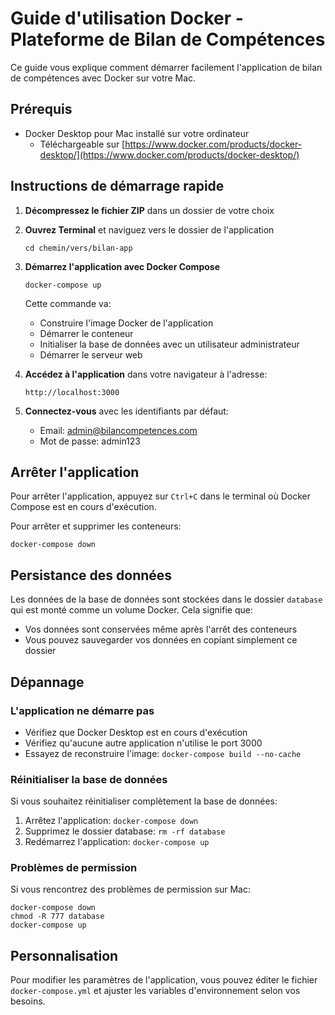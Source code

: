 # Guide d'utilisation Docker - Plateforme de Bilan de Compétences

Ce guide vous explique comment démarrer facilement l'application de bilan de compétences avec Docker sur votre Mac.

## Prérequis

- Docker Desktop pour Mac installé sur votre ordinateur
  - Téléchargeable sur [https://www.docker.com/products/docker-desktop/](https://www.docker.com/products/docker-desktop/)

## Instructions de démarrage rapide

1. **Décompressez le fichier ZIP** dans un dossier de votre choix

2. **Ouvrez Terminal** et naviguez vers le dossier de l'application

   ```
   cd chemin/vers/bilan-app
   ```

3. **Démarrez l'application avec Docker Compose**

   ```
   docker-compose up
   ```

   Cette commande va:

   - Construire l'image Docker de l'application
   - Démarrer le conteneur
   - Initialiser la base de données avec un utilisateur administrateur
   - Démarrer le serveur web

4. **Accédez à l'application** dans votre navigateur à l'adresse:

   ```
   http://localhost:3000
   ```

5. **Connectez-vous** avec les identifiants par défaut:
   - Email: admin@bilancompetences.com
   - Mot de passe: admin123

## Arrêter l'application

Pour arrêter l'application, appuyez sur `Ctrl+C` dans le terminal où Docker Compose est en cours d'exécution.

Pour arrêter et supprimer les conteneurs:

```
docker-compose down
```

## Persistance des données

Les données de la base de données sont stockées dans le dossier `database` qui est monté comme un volume Docker. Cela signifie que:

- Vos données sont conservées même après l'arrêt des conteneurs
- Vous pouvez sauvegarder vos données en copiant simplement ce dossier

## Dépannage

### L'application ne démarre pas

- Vérifiez que Docker Desktop est en cours d'exécution
- Vérifiez qu'aucune autre application n'utilise le port 3000
- Essayez de reconstruire l'image: `docker-compose build --no-cache`

### Réinitialiser la base de données

Si vous souhaitez réinitialiser complètement la base de données:

1. Arrêtez l'application: `docker-compose down`
2. Supprimez le dossier database: `rm -rf database`
3. Redémarrez l'application: `docker-compose up`

### Problèmes de permission

Si vous rencontrez des problèmes de permission sur Mac:

```
docker-compose down
chmod -R 777 database
docker-compose up
```

## Personnalisation

Pour modifier les paramètres de l'application, vous pouvez éditer le fichier `docker-compose.yml` et ajuster les variables d'environnement selon vos besoins.
